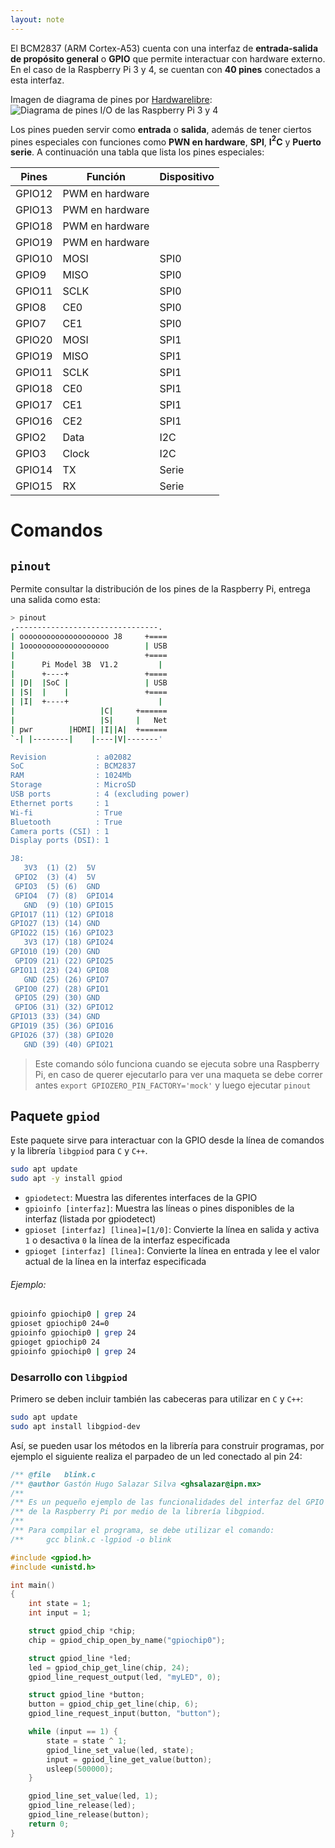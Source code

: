 ```yaml
---
layout: note
---
```


El BCM2837 (ARM Cortex-A53) cuenta con una interfaz de **entrada-salida de propósito general** o **GPIO** que permite interactuar con hardware externo. En el caso de la Raspberry Pi 3 y 4, se cuentan con **40 pines** conectados a esta interfaz.

Imagen de diagrama de pines por [Hardwarelibre](https://www.hwlibre.com/gpio-raspberry-pi/):
![Diagrama de pines I/O de las Raspberry Pi 3 y 4](https://www.hwlibre.com/wp-content/uploads/2020/03/gpio-raspberry-pi-4-3.png.webp)

Los pines pueden servir como **entrada** o **salida**, además de tener ciertos pines especiales con funciones como **PWN en hardware**, **SPI**, **I$^2$C** y **Puerto serie**. A continuación una tabla que lista los pines especiales:

| Pines  | Función         | Dispositivo |
|--------|-----------------|-------------|
| GPIO12 | PWM en hardware |             |
| GPIO13 | PWM en hardware |             |
| GPIO18 | PWM en hardware |             |
| GPIO19 | PWM en hardware |             |
| GPIO10 | MOSI            | SPI0        |
| GPIO9  | MISO            | SPI0        |
| GPIO11 | SCLK            | SPI0        |
| GPIO8  | CE0             | SPI0        |
| GPIO7  | CE1             | SPI0        |
| GPIO20 | MOSI            | SPI1        |
| GPIO19 | MISO            | SPI1        |
| GPIO11 | SCLK            | SPI1        |
| GPIO18 | CE0             | SPI1        |
| GPIO17 | CE1             | SPI1        |
| GPIO16 | CE2             | SPI1        |
| GPIO2  | Data            | I2C         |
| GPIO3  | Clock           | I2C         |
| GPIO14 | TX              | Serie       |
| GPIO15 | RX              | Serie       |

# Comandos
## `pinout`
Permite consultar la distribución de los pines de la Raspberry Pi, entrega una salida como esta:

```bash
> pinout
,--------------------------------.
| oooooooooooooooooooo J8     +====
| 1ooooooooooooooooooo        | USB
|                             +====
|      Pi Model 3B  V1.2         |
|      +----+                 +====
| |D|  |SoC |                 | USB
| |S|  |    |                 +====
| |I|  +----+                    |
|                   |C|     +======
|                   |S|     |   Net
| pwr        |HDMI| |I||A|  +======
`-| |--------|    |----|V|-------'

Revision           : a02082
SoC                : BCM2837
RAM                : 1024Mb
Storage            : MicroSD
USB ports          : 4 (excluding power)
Ethernet ports     : 1
Wi-fi              : True
Bluetooth          : True
Camera ports (CSI) : 1
Display ports (DSI): 1

J8:
   3V3  (1) (2)  5V
 GPIO2  (3) (4)  5V
 GPIO3  (5) (6)  GND
 GPIO4  (7) (8)  GPIO14
   GND  (9) (10) GPIO15
GPIO17 (11) (12) GPIO18
GPIO27 (13) (14) GND
GPIO22 (15) (16) GPIO23
   3V3 (17) (18) GPIO24
GPIO10 (19) (20) GND
 GPIO9 (21) (22) GPIO25
GPIO11 (23) (24) GPIO8
   GND (25) (26) GPIO7
 GPIO0 (27) (28) GPIO1
 GPIO5 (29) (30) GND
 GPIO6 (31) (32) GPIO12
GPIO13 (33) (34) GND
GPIO19 (35) (36) GPIO16
GPIO26 (37) (38) GPIO20
   GND (39) (40) GPIO21
```

> Este comando sólo funciona cuando se ejecuta sobre una Raspberry Pi, en caso de querer ejecutarlo para ver una maqueta se debe correr antes `export GPIOZERO_PIN_FACTORY='mock'` y luego ejecutar `pinout`

## Paquete `gpiod`
Este paquete sirve para interactuar con la GPIO desde la línea de comandos y la librería `libgpiod` para `C` y `C++`.

```bash
sudo apt update
sudo apt -y install gpiod
```

* `gpiodetect`: Muestra las diferentes interfaces de la GPIO
* `gpioinfo [interfaz]`: Muestra las líneas o pines disponibles de la interfaz (listada por gpiodetect)
* `gpioset [interfaz] [linea]=[1/0]`: Convierte la línea en salida y activa `1` o desactiva `0` la línea de la interfaz especificada
* `gpioget [interfaz] [linea]`: Convierte la línea en entrada y lee el valor actual de la línea en la interfaz especificada

###### Ejemplo:

```bash
gpioinfo gpiochip0 | grep 24
gpioset gpiochip0 24=0
gpioinfo gpiochip0 | grep 24
gpioget gpiochip0 24
gpioinfo gpiochip0 | grep 24
```

### Desarrollo con `libgpiod`

Primero se deben incluir también las cabeceras para utilizar en `C` y `C++`:

```bash
sudo apt update
sudo apt install libgpiod-dev
```

Así, se pueden usar los métodos en la librería para construir programas, por ejemplo el siguiente realiza el parpadeo de un led conectado al pin 24:

```c
/** @file   blink.c                                                     */
/** @author Gastón Hugo Salazar Silva <ghsalazar@ipn.mx>                */
/**                                                                     */
/** Es un pequeño ejemplo de las funcionalidades del interfaz del GPIO  */
/** de la Raspberry Pi por medio de la librería libgpiod.               */
/**                                                                     */
/** Para compilar el programa, se debe utilizar el comando:             */
/**     gcc blink.c -lgpiod -o blink                                    */

#include <gpiod.h>
#include <unistd.h>

int main()
{
    int state = 1;
    int input = 1;

    struct gpiod_chip *chip;
    chip = gpiod_chip_open_by_name("gpiochip0");

    struct gpiod_line *led;
    led = gpiod_chip_get_line(chip, 24);
    gpiod_line_request_output(led, "myLED", 0);

    struct gpiod_line *button;
    button = gpiod_chip_get_line(chip, 6);
    gpiod_line_request_input(button, "button");

    while (input == 1) {
        state = state ^ 1;
        gpiod_line_set_value(led, state);
        input = gpiod_line_get_value(button);
        usleep(500000);
    }

    gpiod_line_set_value(led, 1);
    gpiod_line_release(led);
    gpiod_line_release(button);
    return 0;
}
```
